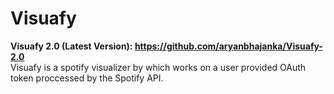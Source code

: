 # Visuafy
**Visuafy 2.0 (Latest Version): https://github.com/aryanbhajanka/Visuafy-2.0**  
Visuafy is a spotify visualizer by which works on a user provided OAuth token proccessed by the Spotify API.
